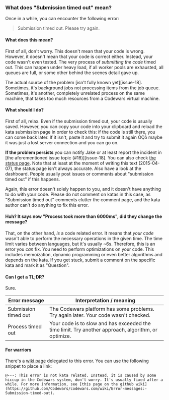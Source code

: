 ### What does "Submission timed out" mean?

Once in a while, you can encounter the following error:

> Submission timed out. Please try again.

#### What does this mean?

First of all, don't worry. This doesn't mean that your code is wrong.
However, it doesn't mean that your code is correct either. Instead, your
code wasn't even tested. The very process of *submitting the code* timed
out. This can happen under heavy load, if all worker pools are exhausted,
all queues are full, or some other behind the scenes detail gave up.

The actual source of the problem \[isn't fully known yet\]\[issue-18\].
Sometimes, it's background jobs not processing items from the job queue.
Sometimes, it's another, completely unrelated process on the same machine,
that takes too much resources from a Codewars virtual machine.

#### What should I do?

First of all, relax. Even if the submission timed out, your code is usually
saved. However, you can copy your code into your clipboard and reload the
kata submission page in order to check this: if the code is still there,
you can come back later. If it isn't, paste it and try to submit it again ÔÇô
maybe it was just a lost server connection and you can go on.

**If the problem persists** you can notify Jake or at least report the
incident in \[the aforementioned issue topic (\#18)\]\[issue-18\]. You can
also check [the status page](http://status.codewars.com). Note that at
least at the moment of writing this text (2015-04-07), the status page
isn't always accurate. Also have a look at the dashboard. People usually
post issues or comments about "submission timed out" if this happens.

Again, this error doesn't solely happen to you, and it doesn't have
anything to do with your code. Please do not comment on katas in this case,
as "Submission timed out" comments clutter the comment page, and the kata
author can't do anything to fix this error.

#### Huh? It says now "Process took more than 6000ms", did they change the message?

That, on the other hand, *is* a code related error. It means that *your
code* wasn't able to perform the necessary operations in the given time.
The time limit varies between languages, but it's usually \~6s. Therefore,
this is an error you *can* fix. You need to perform optimizations on your
code. This includes memoization, dynamic programming or even better
algorithms and depends on the kata. If you get stuck, submit a comment on
the specific kata and mark it as "Question".

#### Can I get a TL;DR?

Sure.

  Error message         |Interpretation / meaning
  ----------------------|---------------------------------------------------------------------------------------------------
  Submission timed out  |The Codewars platform has some problems. Try again later. Your code wasn't checked.
  Process timed out     |Your code is to slow and has exceeded the time limit. Try another approach, algorithm, or optimize.

#### For warriors

There's a [wiki page] delegated to this error. You can use the following snippet
to place a link:

``` {.markdown}
@---: This error is not kata related. Instead, it is caused by some hiccup in the Codewars system, don't worry. It's usually fixed after a while. For more information, see [this page on the github wiki](https://github.com/Codewars/codewars.com/wiki/Error-messages:-Submission-timed-out).
```

[issue-18]: https://github.com/Codewars/codewars.com/issues/18 "Issue #18: Submission Timeouts / Poor messaging"
[wiki page]: https://github.com/Codewars/codewars.com/wiki/Error-messages:-Submission-timed-out